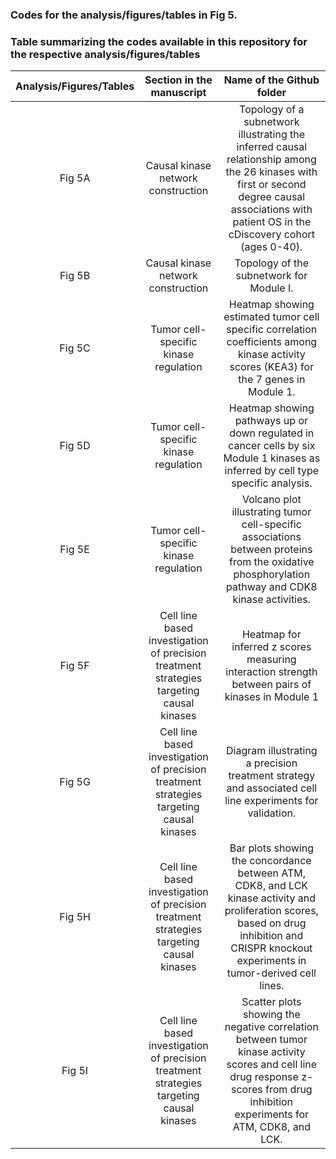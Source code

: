 ### Codes for the analysis/figures/tables in Fig 5\.

### Table summarizing the codes available in this repository for the respective analysis/figures/tables

| Analysis/Figures/Tables | Section in the manuscript | Name of the Github folder |
| :---: | :---: | :---: |
| Fig 5A | Causal kinase network construction | Topology of a subnetwork illustrating the inferred causal relationship among the 26 kinases with first or second degree causal associations with patient OS in the cDiscovery cohort (ages 0-40).  |
| Fig 5B | Causal kinase network construction | Topology of the subnetwork for Module I.  |
| Fig 5C | Tumor cell-specific kinase regulation | Heatmap showing estimated tumor cell specific correlation coefficients among kinase activity scores (KEA3) for the 7 genes in Module 1\.  |
| Fig 5D | Tumor cell-specific kinase regulation | Heatmap showing pathways up or down regulated  in cancer cells by six Module 1 kinases as inferred by cell type specific analysis. |
| Fig 5E | Tumor cell-specific kinase regulation | Volcano plot illustrating tumor cell-specific associations between proteins from the oxidative phosphorylation pathway and CDK8 kinase activities.  |
| Fig 5F | Cell line based investigation of precision treatment strategies targeting causal kinases | Heatmap for inferred z scores measuring interaction strength between pairs of kinases in Module 1 |
| Fig 5G | Cell line based investigation of precision treatment strategies targeting causal kinases | Diagram illustrating a precision treatment strategy and associated cell line experiments for validation.  |
| Fig 5H | Cell line based investigation of precision treatment strategies targeting causal kinases | Bar plots showing the concordance between ATM, CDK8, and LCK kinase activity and proliferation scores, based on drug inhibition and CRISPR knockout experiments in tumor-derived cell lines. |
| Fig 5I | Cell line based investigation of precision treatment strategies targeting causal kinases | Scatter plots showing the negative correlation between tumor kinase activity scores and cell line drug response z-scores from drug inhibition experiments for ATM, CDK8, and LCK. |

